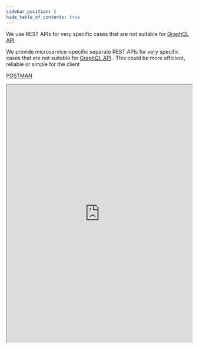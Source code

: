 ```yaml
---
sidebar_position: 2
hide_table_of_contents: true
---
```

We use REST APIs for very specific cases that are not suitable for [GraphQL API](GraphQL%20API.md)

We provide microservice-specific separate REST APIs for very specific cases that are not suitable for [GraphQL API](GraphQL%20API.md) . This could be more efficient, reliable or simple for the client

<a href="https://www.postman.com/tot-ra/gratheon/request/lgaexj2/report-telemetry-metric-value">POSTMAN</a>

<iframe src="https://www.postman.com/tot-ra/gratheon/request/lgaexj2/report-telemetry-metric-value" width="100%" height="700"></iframe>